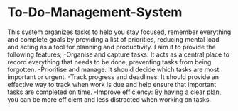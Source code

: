 # To-Do-Management-System
This system organizes tasks to help you stay focused, remember everything and complete goals by providing a list of priorities, reducing mental load and acting as a tool for planning and productivity.
I aim it to provide the following features;
-Organise and capture tasks: It acts as a central place to record everything that needs to be done, preventing tasks from being forgotten.
-Prioritise and manage: It should decide which tasks are most important or urgent.
-Track progress and deadlines: It should provide an effective way to track when work is due and help ensure that important tasks are completed on time.
-Improve efficiency: By having a clear plan, you can be more efficient and less distracted when working on tasks.
